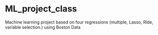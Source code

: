 # ML_project_class
Machine learning project based on four regressions  (multiple, Lasso, Ride, variable selection.) using Boston Data
